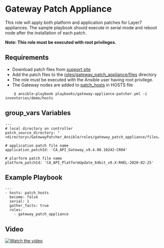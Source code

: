 Gateway Patch Appliance
=======

This role will apply both platform and application patches for Layer7 appliances.  The sample playbook should execute in serial mode and reboot node after the installation of each patch.
 
 **Note: This role must be executed with root privileges.**

Requirements
------------
* Download patch files from [support site](https://support.ca.com/us/product-content/recommended-reading/technical-document-index/ca-api-gateway-solutions-and-patches.html)
* Add the patch files to the [roles/gateway_patch_appliance/files](roles/gateway_patch_appliance/files) directory
* The role must be executed with the Ansible user having root privilege.
* The Gateway nodes are added to [patch_hosts](inventories/demo/hosts) in HOSTS file

```
    $ ansible-playbook playbooks/gateway-appliance-patcher.yml -i inventories/demo/hosts 
```

group_vars Variables
--------------
```
---
# local directory on controller
patch_source_directory: "<directory>/GatewayPatcher_Ansible/roles/gateway_patch_appliance/files/"

# application patch file name
application_patchId: 'CA_API_Gateway_v9.4.00.10242-CR04'

# plarform patch file name
platform_patchId: 'CA_API_PlatformUpdate_64bit_v9.X-RHEL-2020-02-25'

```

Example Playbook
----------------
```
---
- hosts: patch_hosts
  become: false
  serial: 1
  gather_facts: true
  roles:
    - gateway_patch_appliance

```

Video
----------------
[![Watch the video](https://www.broadcom.com/media/1211233548536/esd-hero-1920x455_final.jpg)](https://broadcom.ent.box.com/file/643731820225)
